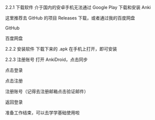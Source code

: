 2.2.1 下载软件
介于国内的安卓手机无法通过 Google Play 下载和安装 Anki

这里推荐去 GitHub 的项目 Releases 下载，或者通过我的百度网盘

​GitHub​

​百度网盘​

2.2.2 安装软件
下载下来的 .apk 在手机上打开，即可安装


2.2.3 注册账号
 打开 AnkiDroid，点击同步



 点击登录


 点击注册



 注册账号（记得去注册邮箱点击验证邮件）


 返回登录


准备工作结束，可以去学学基础使用啦
